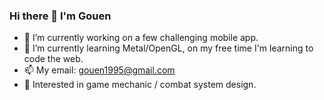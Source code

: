 ### Hi there 👋 I'm Gouen

- 🔭 I’m currently working on a few challenging mobile app.
- 🌱 I’m currently learning Metal/OpenGL, on my free time I'm learning to code the web.
- 📫 My email: gouen1995@gmail.com
- 🤔 Interested in game mechanic / combat system design.

<!--
**gouen95/gouen95** is a ✨ _special_ ✨ repository because its `README.md` (this file) appears on your GitHub profile.

Here are some ideas to get you started:

- 🔭 I’m currently working on ...
- 🌱 I’m currently learning ...
- 👯 I’m looking to collaborate on ...
- 🤔 I’m looking for help with ...
- 💬 Ask me about ...
- 📫 How to reach me: ...
- 😄 Pronouns: ...
- ⚡ Fun fact: ...
-->
